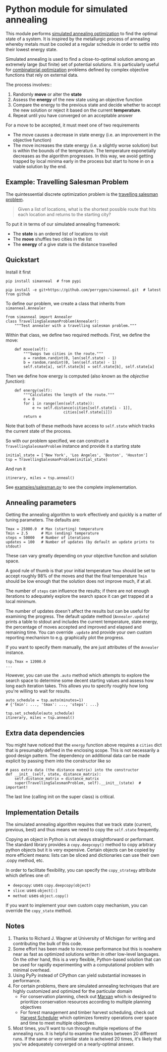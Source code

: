 # Python module for simulated annealing

This module performs [simulated annealing optimization](http://en.wikipedia.org/wiki/Simulated_annealing) to find the optimal state of a system. It is inspired by the metallurgic process of annealing whereby metals must be cooled at a regular schedule in order to settle into their lowest energy state. 

Simulated annealing is used to find a close-to-optimal solution among an extremely large (but finite) set of potential solutions. It is particularly useful for [combinatorial optimization](http://en.wikipedia.org/wiki/Combinatorial_optimization) problems defined by complex objective functions that rely on external data. 

The process involves::

1. Randomly **move** or alter the **state** 
2. Assess the **energy** of the new state using an objective function
3. Compare the energy to the previous state and 
   decide whether to accept the new solution or
   reject it based on the current **temperature**.
4. Repeat until you have converged on an acceptable answer


For a move to be accepted, it must meet one of two requirements

* The move causes a decrease in state energy (i.e. an improvement in the objective function)
* The move increases the state energy (i.e. a slightly worse solution) but is within the bounds of the temperature. The temperature exponetially decreases as the algorithm progresses. In this way, we avoid getting trapped by local minima early in the process but start to hone in on a viable solution by the end. 


## Example: Travelling Salesman Problem

The quintessential discrete optimization problem is the [travelling salesman problem](http://en.wikipedia.org/wiki/Travelling_salesman_problem). 

> Given a list of locations, what is the shortest possible route 
> that hits each location and returns to the starting city?

To put it in terms of our simulated annealing framework:
* The **state** is an ordered list of locations to visit
* The **move** shuffles two cities in the list
* The **energy** of a give state is the distance travelled

## Quickstart

Install it first
```
pip install simanneal  # from pypi

pip install -e git+https://github.com/perrygeo/simanneal.git  # latest from github
```

To define our problem, we create a class that inherits from `simanneal.Annealer`

```
from simanneal import Annealer
class TravellingSalesmanProblem(Annealer):
    """Test annealer with a travelling salesman problem."""
```

Within that class, we define two required methods. First, we define the move:

```
    def move(self):
        """Swaps two cities in the route."""
        a = random.randint(0, len(self.state) - 1)
        b = random.randint(0, len(self.state) - 1)
        self.state[a], self.state[b] = self.state[b], self.state[a]
```

Then we define how energy is computed (also known as the *objective function*):
```
    def energy(self):
        """Calculates the length of the route."""
        e = 0
        for i in range(len(self.state)):
            e += self.distance(cities[self.state[i - 1]],
                          cities[self.state[i]])
        return e
```

Note that both of these methods have access to `self.state` which tracks the current state of the process. 

So with our problem specified, we can construct a ` TravellingSalesmanProblem` instance and provide it a starting state

```
initial_state = ['New York', 'Los Angeles', 'Boston', 'Houston']
tsp = TravellingSalesmanProblem(initial_state)
```

And run it
```
itinerary, miles = tsp.anneal()
```

See [examples/salesman.py](https://github.com/perrygeo/simanneal/blob/master/examples/salesman.py) to see the complete implementation.

## Annealing parameters

Getting the annealing algorithm to work effectively and quickly is a matter of tuning parameters. The defaults are:

    Tmax = 25000.0  # Max (starting) temperature
    Tmin = 2.5      # Min (ending) temperature
    steps = 50000   # Number of iterations
    updates = 100   # Number of updates (by default an update prints to stdout)

These can vary greatly depending on your objective function and solution space.

 A good rule of thumb is that your initial temperature `Tmax` should be set to accept roughly 98% of the moves and that the final temperature `Tmin` should be low enough that the solution does not improve much, if at all. 

The number of `steps` can influence the results; if there are not enough iterations to adequately explore the search space it can get trapped at a local minimum. 

The number of updates doesn't affect the results but can be useful for examining the progress. The default update method (`Annealer.update`) prints a table to stdout and includes the current temperature, state energy, the percentage of moves accepted and improved and elapsed and remaining time. You can override `.update` and provide your own custom reporting mechanism to e.g. graphically plot the progress.

If you want to specify them manually, the are just attributes of the `Annealer` instance. 
```
tsp.Tmax = 12000.0
...
```
However, you can use the `.auto` method which attempts to explore the search space to determine some decent starting values and assess how long each iteration takes. This allows you to specify roughly how long you're willing to wait for results.

```
auto_schedule = tsp.auto(minutes=1) 
# {'tmin': ..., 'tmax': ..., 'steps': ...}

tsp.set_schedule(auto_schedule)
itinerary, miles = tsp.anneal()
```

## Extra data dependencies

You might have noticed that the `energy` function above requires a `cities` dict 
that is presumably defined in the enclosing scope. This is not necessarily a good
design pattern. The dependency on additional data can be made explicit by passing 
them into the constructor like so

    # pass extra data (the distance matrix) into the constructor
    def __init__(self, state, distance_matrix):
        self.distance_matrix = distance_matrix
        super(TravellingSalesmanProblem, self).__init__(state)  # important!

The last line (calling init on the super class) is critical. 

## Implementation Details

The simulated annealing algorithm requires that we track state (current, previous, best) and thus means we need to copy the `self.state` frequently.

Copying an object in Python is not always straightforward or performant. The standard library provides a `copy.deepcopy()` method to copy arbitrary python objects but it is very expensive. Certain objects can be copied by more efficient means: lists can be sliced and dictionaries can use their own .copy method, etc.

In order to facilitate flexibility, you can specify the `copy_strategy` attribute
which defines one of:
* `deepcopy`: uses `copy.deepcopy(object)`
* `slice`: uses `object[:]`
* `method`: uses `object.copy()`

If you want to implement your own custom copy mechanism, you can override the `copy_state` method.

## Notes

1. Thanks to Richard J. Wagner at University of Michigan for writing and contributing the bulk of this code.
2. Some effort has been made to increase performance but this is nowhere near as fast as optimized solutions written in other low-level languages. On the other hand, this is a very flexible, Python-based solution that can be used for rapidly 
experimenting with a computational problem with minimal overhead. 
3. Using PyPy instead of CPython can yield substantial increases in performance.
4. For certain problems, there are simulated annealing techniques that are highly customized and optimized for the particular domain
    * For conservation planning, check out [Marxan](http://www.uq.edu.au/marxan/) which is designed to prioritize conservation resources according to multiple planning objectives
    * For forest management and timber harvest scheduling, check out [Harvest Scheduler](https://github.com/Ecotrust/harvest-scheduler) which optimizes forestry operations over space and time to meet multiple objectives. 
5. Most times, you'll want to run through multiple repetions of the annealing runs. It is helpful to examine the states between 20 different runs. If the same or very similar state is acheived 20 times, it's likely that you've adequeately converged on a nearly-optimal answer.


